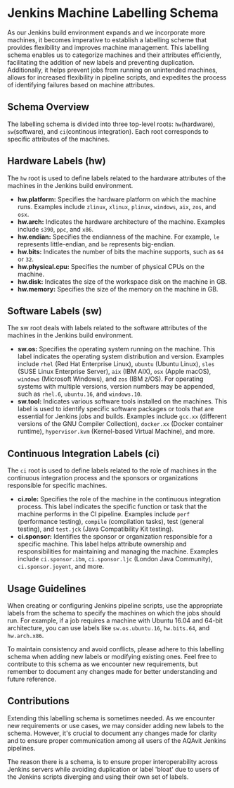 # Jenkins Machine Labelling Schema

As our Jenkins build environment expands and we incorporate more machines, it becomes imperative to establish a labelling scheme that provides flexibility and improves machine management. This labelling schema enables us to categorize machines and their attributes efficiently, facilitating the addition of new labels and preventing duplication. Additionally, it helps prevent jobs from running on unintended machines, allows for increased flexibility in pipeline scripts, and expedites the process of identifying failures based on machine attributes.

## Schema Overview

The labelling schema is divided into three top-level roots: `hw`(hardware), `sw`(software), and `ci`(continous integration). Each root corresponds to specific attributes of the machines.

## Hardware Labels (hw)

The `hw` root is used to define labels related to the hardware attributes of the machines in the Jenkins build environment.

- **hw.platform:** Specifies the hardware platform on which the machine runs. Examples include `zlinux`, `xlinux`, `plinux`, `windows`, `aix`, `zos`, and `osx`.
- **hw.arch:** Indicates the hardware architecture of the machine. Examples include `s390`, `ppc`, and `x86`.
- **hw.endian:** Specifies the endianness of the machine. For example, `le` represents little-endian, and `be` represents big-endian.
- **hw.bits:** Indicates the number of bits the machine supports, such as `64` or `32`.
- **hw.physical.cpu:** Specifies the number of physical CPUs on the machine.
- **hw.disk:** Indicates the size of the workspace disk on the machine in GB.
- **hw.memory:** Specifies the size of the memory on the machine in GB.

## Software Labels (sw)
The sw root deals with labels related to the software attributes of the machines in the Jenkins build environment.

- **sw.os:** Specifies the operating system running on the machine. This label indicates the operating system distribution and version. Examples include `rhel` (Red Hat Enterprise Linux), `ubuntu` (Ubuntu Linux), `sles` (SUSE Linux Enterprise Server), `aix` (IBM AIX), `osx` (Apple macOS), `windows` (Microsoft Windows), and `zos` (IBM z/OS). For operating systems with multiple versions, version numbers may be appended, such as `rhel.6`, `ubuntu.16`, and `windows.10`.
- **sw.tool:** Indicates various software tools installed on the machines. This label is used to identify specific software packages or tools that are essential for Jenkins jobs and builds. Examples include `gcc.xx` (different versions of the GNU Compiler Collection), `docker.xx` (Docker container runtime), `hypervisor.kvm` (Kernel-based Virtual Machine), and more.

## Continuous Integration Labels (ci)
The `ci` root is used to define labels related to the role of machines in the continuous integration process and the sponsors or organizations responsible for specific machines.

- **ci.role:** Specifies the role of the machine in the continuous integration process. This label indicates the specific function or task that the machine performs in the CI pipeline. Examples include `perf` (performance testing), `compile` (compilation tasks), test (general testing), and `test.jck` (Java Compatibility Kit testing).
- **ci.sponsor:** Identifies the sponsor or organization responsible for a specific machine. This label helps attribute ownership and responsibilities for maintaining and managing the machine. Examples include `ci.sponsor.ibm`, `ci.sponsor.ljc` (London Java Community), `ci.sponsor.joyent`, and more.

## Usage Guidelines

When creating or configuring Jenkins pipeline scripts, use the appropriate labels from the schema to specify the machines on which the jobs should run. For example, if a job requires a machine with Ubuntu 16.04 and 64-bit architecture, you can use labels like `sw.os.ubuntu.16`, `hw.bits.64`, and `hw.arch.x86`.

To maintain consistency and avoid conflicts, please adhere to this labelling schema when adding new labels or modifying existing ones. Feel free to contribute to this schema as we encounter new requirements, but remember to document any changes made for better understanding and future reference.

## Contributions
Extending this labelling schema is sometimes needed. As we encounter new requirements or use cases, we may consider adding new labels to the schema.  However, it's crucial to document any changes made for clarity and to ensure proper communication among all users of the AQAvit Jenkins pipelines.  

The reason there is a schema, is to ensure proper interoperability across Jenkins servers while avoiding duplication or label 'bloat' due to users of the Jenkins scripts diverging and using their own set of labels.
